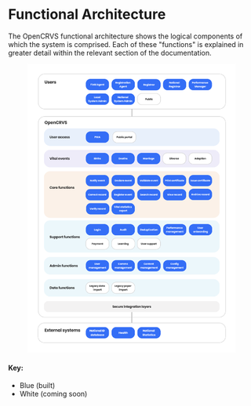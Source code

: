 # Functional Architecture

The OpenCRVS functional architecture shows the logical components of which the system is comprised. Each of these "functions" is explained in greater detail within the relevant section of the documentation.

<figure><img src="../.gitbook/assets/Functional architecture2.png" alt=""><figcaption></figcaption></figure>

#### Key:

* Blue (built)
* White (coming soon)
